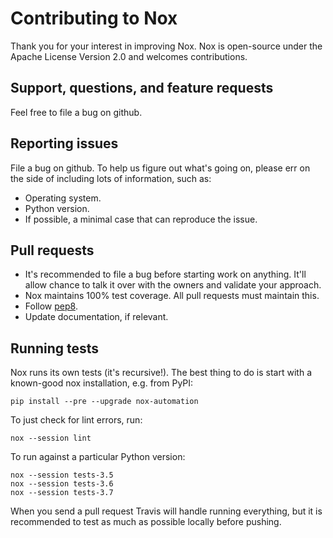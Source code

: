 # Contributing to Nox

Thank you for your interest in improving Nox. Nox is open-source under the
Apache License Version 2.0 and welcomes contributions.

## Support, questions, and feature requests

Feel free to file a bug on github.

## Reporting issues

File a bug on github. To help us figure out what's going on, please err on the
side of including lots of information, such as:

* Operating system.
* Python version.
* If possible, a minimal case that can reproduce the issue.

## Pull requests

* It's recommended to file a bug before starting work on anything. It'll allow
  chance to talk it over with the owners and validate your approach.
* Nox maintains 100% test coverage. All pull requests must maintain this.
* Follow [pep8](https://pep8.org).
* Update documentation, if relevant.

## Running tests

Nox runs its own tests (it's recursive!). The best thing to do is start with
a known-good nox installation, e.g. from PyPI:

    pip install --pre --upgrade nox-automation

To just check for lint errors, run:

    nox --session lint

To run against a particular Python version:

    nox --session tests-3.5
    nox --session tests-3.6
    nox --session tests-3.7

When you send a pull request Travis will handle running everything, but it is
recommended to test as much as possible locally before pushing.
